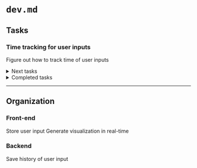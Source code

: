 # `dev.md`

## Tasks

### Time tracking for user inputs

Figure out how to track time of user inputs

<details>

<summary>Next tasks</summary>

### Fullpage color gradient visulization

Why?: Visually appealing while still functional

---

Single component with script:

```
Track time;
On keypress:
    Randomly change background color;
    Save (`time`, `key`) to `signal`;
```

</details>

<details>
<summary>Completed tasks</summary>

### Setup volta to use Angular 12

Why?:

`npx` could lead to a slow workflow in general

</details>

---

## Organization

### Front-end

Store user input
Generate visualization in real-time

### Backend

Save history of user input
